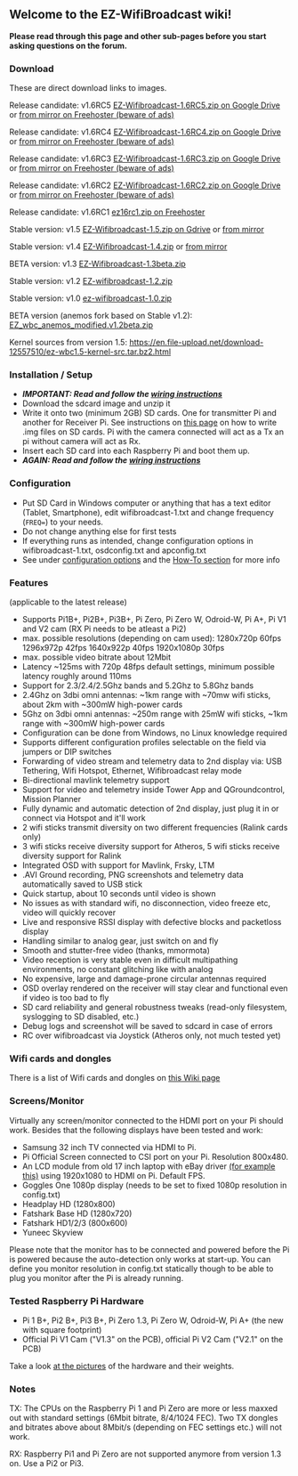 ## Welcome to the EZ-WifiBroadcast wiki!  
**Please read through this page and other sub-pages before you start asking questions on the forum.**

### Download
These are direct download links to images.

Release candidate: v1.6RC5 [EZ-Wifibroadcast-1.6RC5.zip on Google Drive](https://drive.google.com/file/d/18Q9vlwughGxd8plWHXzevAyhqgZdQ7SA/view?usp=sharing) or [from mirror on Freehoster (beware of ads)](https://www.file-upload.net/en/en/download-12976556/EZ-WifiBroadcast-1.6RC5.zip.html)

Release candidate: v1.6RC4 [EZ-Wifibroadcast-1.6RC4.zip on Google Drive](https://drive.google.com/open?id=1jg-V4uSFQtPljdrRjgkrIdidkTj8kHjm) or [from mirror on Freehoster (beware of ads)](https://en.file-upload.net/en/en/download-12976560/EZ-Wifibroadcast-1.6RC4.zip.html)

Release candidate: v1.6RC3 [EZ-Wifibroadcast-1.6RC3.zip on Google Drive](https://drive.google.com/open?id=1gcVUFHVF88LHg6KTvCBZtw5CV_btmbFg) or [from mirror on Freehoster (beware of ads)](https://www.file-upload.net/en/download-12889765/EZ-Wifibroadcast-1.6RC3.zip.html)

Release candidate: v1.6RC2 [EZ-Wifibroadcast-1.6RC2.zip on Google Drive](https://drive.google.com/uc?id=0B8ke2EKPqvORa1dhdGJQM3pfR28&export=download) or [from mirror on Freehoster (beware of ads)](https://en.file-upload.net/download-12774875/EZ-Wifibroadcast-1.6RC2.zip.html)

Release candidate: v1.6RC1 [ez16rc1.zip on Freehoster](https://en.file-upload.net/download-12769426/ez16rc1.zip.html)

Stable version: v1.5 [EZ-Wifibroadcast-1.5.zip on Gdrive](https://drive.google.com/uc?id=0B8ke2EKPqvORdDNkSTdwNDZQZnc&export=download) or [from mirror](https://1drv.ms/u/s!AICL89CL69nXhpsK)

Stable version: v1.4 [EZ-Wifibroadcast-1.4.zip](https://drive.google.com/open?id=0BxyIDQpjwq9YWk9mLWR1b0JENDg) or [from mirror](https://drive.google.com/uc?id=0B8ke2EKPqvORR0lXVGptSEhwOU0&export=download)

BETA version: v1.3 [EZ-Wifibroadcast-1.3beta.zip](https://docs.google.com/uc?id=0B8ke2EKPqvORazlSb3hxS0hOOTA&export=download)

Stable version: v1.2 [EZ-wifibroadcast-1.2.zip](https://drive.google.com/uc?id=0B8ke2EKPqvORRmdUenJ0WmtFc1U&export=download)

Stable version: v1.0 [ez-wifibroadcast-1.0.zip](https://docs.google.com/uc?id=0B8ke2EKPqvORQU5RYi1EbEpQMUE&export=download)

BETA version (anemos fork based on Stable v1.2): [EZ_wbc_anemos_modified.v1.2beta.zip](https://docs.google.com/uc?id=0Bw6zbFkDkAtKcFNUOENqNzQ3SEk&export=download) 

Kernel sources from version 1.5: https://en.file-upload.net/download-12557510/ez-wbc1.5-kernel-src.tar.bz2.html

### Installation / Setup
- _**IMPORTANT: Read and follow the [wiring instructions](https://github.com/bortek/EZ-WifiBroadcast/wiki/Wiring)**_
- Download the sdcard image and unzip it
- Write it onto two (minimum 2GB) SD cards. One for transmitter Pi and another for Receiver Pi. See instructions on [this page](https://www.raspberrypi.org/documentation/installation/installing-images/) on how to write .img files on SD cards. Pi with the camera connected will act as a Tx an pi without camera will act as Rx. 
- Insert each SD card into each Raspberry Pi and boot them up.
- _**AGAIN: Read and follow the [wiring instructions](https://github.com/bortek/EZ-WifiBroadcast/wiki/Wiring)**_

### Configuration
- Put SD Card in Windows computer or anything that has a text editor (Tablet, Smartphone), edit wifibroadcast-1.txt and change frequency (`FREQ=`) to your needs.
- Do not change anything else for first tests
- If everything runs as intended, change configuration options in wifibroadcast-1.txt, osdconfig.txt and apconfig.txt
- See under [configuration options](https://github.com/bortek/EZ-WifiBroadcast/wiki/Configuration-options) and the [How-To section](https://github.com/bortek/EZ-WifiBroadcast/wiki/How-to's) for more info


### Features
(applicable to the latest release)
- Supports Pi1B+, Pi2B+, Pi3B+, Pi Zero, Pi Zero W, Odroid-W, Pi A+, Pi V1 and V2 cam (RX Pi needs to be atleast a Pi2)
- max. possible resolutions (depending on cam used):
1280x720p 60fps
1296x972p 42fps
1640x922p 40fps
1920x1080p 30fps
- max. possible video bitrate about 12Mbit
- Latency ~125ms with 720p 48fps default settings, minimum possible latency roughly around 110ms
- Support for 2.3/2.4/2.5Ghz bands and 5.2Ghz to 5.8Ghz bands
- 2.4Ghz on 3dbi omni antennas: ~1km range with ~70mw wifi sticks, about 2km with ~300mW high-power cards
- 5Ghz on 3dbi omni antennas: ~250m range with 25mW wifi sticks, ~1km range with ~300mW high-power cards
- Configuration can be done from Windows, no Linux knowledge required
- Supports different configuration profiles selectable on the field via jumpers or DIP switches
- Forwarding of video stream and telemetry data to 2nd display via: USB Tethering, Wifi Hotspot, Ethernet, Wifibroadcast relay mode
- Bi-directional mavlink telemetry support
- Support for video and telemetry inside Tower App and QGroundcontrol, Mission Planner
- Fully dynamic and automatic detection of 2nd display, just plug it in or connect via Hotspot and it'll work
- 2 wifi sticks transmit diversity on two different frequencies (Ralink cards only)
- 3 wifi sticks receive diversity support for Atheros, 5 wifi sticks receive diversity support for Ralink
- Integrated OSD with support for Mavlink, Frsky, LTM
- .AVI Ground recording, PNG screenshots and telemetry data automatically saved to USB stick
- Quick startup, about 10 seconds until video is shown
- No issues as with standard wifi, no disconnection, video freeze etc, video will quickly recover
- Live and responsive RSSI display with defective blocks and packetloss display
- Handling similar to analog gear, just switch on and fly
- Smooth and stutter-free video (thanks, mmormota)
- Video reception is very stable even in difficult multipathing environments, no constant glitching like with analog
- No expensive, large and damage-prone circular antennas required
- OSD overlay rendered on the receiver will stay clear and functional even if video is too bad to fly
- SD card reliability and general robustness tweaks (read-only filesystem, syslogging to SD disabled, etc.)
- Debug logs and screenshot will be saved to sdcard in case of errors
- RC over wifibroadcast via Joystick (Atheros only, not much tested yet)


### Wifi cards and dongles
There is a list of Wifi cards and dongles on [this Wiki page](https://github.com/bortek/EZ-WifiBroadcast/wiki/List-of-Wifi-cards-and-doungles)

### Screens/Monitor
Virtually any screen/monitor connected to the HDMI port on your Pi should work. Besides that the following displays have been tested and work:
 - Samsung 32 inch TV connected via HDMI to Pi.
 - Pi Official Screen connected to CSI port on your Pi. Resolution 800x480.
 - An LCD module from old 17 inch laptop with eBay driver [(for example this)](http://www.ebay.com/itm/HDMI-VGA-2AV-Lcd-controller-Board-VS-TY2662-V1-for-LCD-panel-Only-driver-board-/181596796562?hash=item2a48033692:g:TGEAAOSwQJhUdwFZ) using 1920x1080 to HDMI on Pi. Default FPS.
 - Goggles One 1080p display (needs to be set to fixed 1080p resolution in config.txt)
 - Headplay HD (1280x800)
 - Fatshark Base HD (1280x720)
 - Fatshark HD1/2/3 (800x600)
 - Yuneec Skyview

Please note that the monitor has to be connected and powered before the Pi is powered because the auto-detection only works at start-up. You can define you monitor resolution in config.txt statically though to be able to plug you monitor after the Pi is already running.

### Tested Raspberry Pi Hardware
- Pi 1 B+, Pi2 B+, Pi3 B+, Pi Zero 1.3, Pi Zero W, Odroid-W, Pi A+ (the new with square footprint)
- Official Pi V1 Cam ("V1.3" on the PCB), official Pi V2 Cam ("V2.1" on the PCB)

Take a look [at the pictures](https://github.com/bortek/EZ-WifiBroadcast/wiki/Pictures) of the hardware and their weights.

### Notes
TX: The CPUs on the Raspberry Pi 1 and Pi Zero are more or less maxxed out with standard settings (6Mbit bitrate, 8/4/1024 FEC). Two TX dongles and bitrates above about 8Mbit/s (depending on FEC settings etc.) will not work.

RX: Raspberry Pi1 and Pi Zero are not supported anymore from version 1.3 on. Use a Pi2 or Pi3.